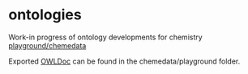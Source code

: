 # ontologies
Work-in progress of ontology developments for chemistry
[playground/chemedata](chemedata/playground/chemedata.owl)


Exported [OWLDoc](chemedata/playground/index.html) can be found in the chemedata/playground folder.
